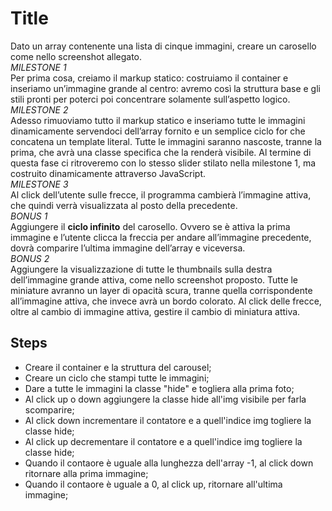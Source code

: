Title
===
Dato un array contenente una lista di cinque immagini, creare un carosello come nello screenshot allegato. <br>
*MILESTONE 1* <br>
Per prima cosa, creiamo il markup statico: costruiamo il container e inseriamo un’immagine grande al centro: avremo così la struttura base e gli stili pronti per poterci poi concentrare solamente sull’aspetto logico.<br>
*MILESTONE 2*<br>
Adesso rimuoviamo tutto il markup statico e inseriamo tutte le immagini dinamicamente servendoci dell’array fornito e un semplice ciclo for che concatena un template literal.
Tutte le immagini saranno nascoste, tranne la prima, che avrà una classe specifica che la renderà visibile.
Al termine di questa fase ci ritroveremo con lo stesso slider stilato nella milestone 1, ma costruito dinamicamente attraverso JavaScript.<br>
*MILESTONE 3*<br>
Al click dell’utente sulle frecce, il programma cambierà l’immagine attiva, che quindi verrà visualizzata al posto della precedente.<br>
*BONUS 1*<br>
Aggiungere il **ciclo infinito** del carosello. Ovvero se è attiva la prima immagine e l’utente clicca la freccia per andare all’immagine precedente, dovrà comparire l’ultima immagine dell’array e viceversa.<br>
*BONUS 2*<br>
Aggiungere la visualizzazione di tutte le thumbnails sulla destra dell’immagine grande attiva, come nello screenshot proposto. Tutte le miniature avranno un layer di opacità scura, tranne quella corrispondente all’immagine attiva, che invece avrà un bordo colorato.
Al click delle frecce, oltre al cambio di immagine attiva, gestire il cambio di miniatura attiva.
## Steps
- Creare il container e la struttura del carousel;
- Creare un ciclo che stampi tutte le immagini;
- Dare a tutte le immagini la classe "hide" e togliera alla prima foto;
- Al click up o down aggiungere la classe hide all'img visibile per farla scomparire;
- Al click down incrementare il contatore e a quell'indice img togliere la classe hide;
- Al click up decrementare il contatore e a quell'indice img togliere la classe hide;
- Quando il contaore è uguale alla lunghezza dell'array -1, al click down ritornare alla prima immagine;
- Quando il contaore è uguale a 0, al click up, ritornare all'ultima immagine;
